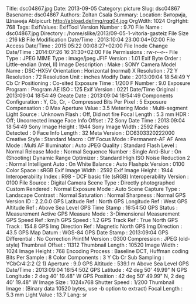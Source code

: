 Title: dsc04867.jpg
Date: 2013-09-05
Category: picture
Slug: dsc04867
Basename: dsc04867
Authors: Zoltan Csala
Summary:
Location: Виторија, Шпанија
Ablpicurl: http://abload.de/img/rqq04.jpg
OrgWdth: 1024
OrgHght: 768
Tags:
ExifValues: ExifTool Version Number : 9.70
            File Name : dsc04867.jpg
            Directory : /home/slike/2013/09-05-1-vitoria-gasteiz
            File Size : 216 kB
            File Modification Date/Time : 2013:10:04 23:00:04+02:00
            File Access Date/Time : 2015:05:22 00:08:27+02:00
            File Inode Change Date/Time : 2014:07:26 16:31:30+02:00
            File Permissions : rw-r--r--
            File Type : JPEG
            MIME Type : image/jpeg
            JFIF Version : 1.01
            Exif Byte Order : Little-endian (Intel, II)
            Image Description :
            Make : SONY
            Camera Model Name : DSC-HX5V
            Orientation : Horizontal (normal)
            X Resolution : 72
            Y Resolution : 72
            Resolution Unit : inches
            Modify Date : 2013:09:04 18:54:49
            Y Cb Cr Positioning : Co-sited
            Exposure Time : 1/200
            F Number : 9.0
            Exposure Program : Program AE
            ISO : 125
            Exif Version : 0221
            Date/Time Original : 2013:09:04 18:54:49
            Create Date : 2013:09:04 18:54:49
            Components Configuration : Y, Cb, Cr, -
            Compressed Bits Per Pixel : 5
            Exposure Compensation : 0
            Max Aperture Value : 3.5
            Metering Mode : Multi-segment
            Light Source : Unknown
            Flash : Off, Did not fire
            Focal Length : 5.3 mm
            HDR : Off; Uncorrected image
            Face Info Offset : 72
            Sony Date Time : 2013:09:04 18:54:49
            Sony Image Height : 1944
            Sony Image Width : 2592
            Faces Detected : 0
            Face Info Length : 32
            Meta Version : DC6303320222000
            Creative Style : Standard
            Macro : Off
            Focus Mode : Permanent-AF
            AF Area Mode : Multi
            AF Illuminator : Auto
            JPEG Quality : Standard
            Flash Level : Normal
            Release Mode : Normal
            Sequence Number : Single
            Anti-Blur : On (Shooting)
            Dynamic Range Optimizer : Standard
            High ISO Noise Reduction 2 : Normal
            Intelligent Auto : On
            White Balance : Auto
            Flashpix Version : 0100
            Color Space : sRGB
            Exif Image Width : 2592
            Exif Image Height : 1944
            Interoperability Index : R98 - DCF basic file (sRGB)
            Interoperability Version : 0100
            File Source : Digital Camera
            Scene Type : Directly photographed
            Custom Rendered : Normal
            Exposure Mode : Auto
            Scene Capture Type : Landscape
            Contrast : Normal
            Saturation : Normal
            Sharpness : Normal
            GPS Version ID : 2.2.0.0
            GPS Latitude Ref : North
            GPS Longitude Ref : West
            GPS Altitude Ref : Above Sea Level
            GPS Time Stamp : 16:54:50
            GPS Status : Measurement Active
            GPS Measure Mode : 3-Dimensional Measurement
            GPS Speed Ref : km/h
            GPS Speed : 1.2
            GPS Track Ref : True North
            GPS Track : 154.8
            GPS Img Direction Ref : Magnetic North
            GPS Img Direction : 43.5
            GPS Map Datum : WGS-84
            GPS Date Stamp : 2013:09:04
            GPS Differential : No Correction
            PrintIM Version : 0300
            Compression : JPEG (old-style)
            Thumbnail Offset : 11312
            Thumbnail Length : 10520
            Image Width : 1024
            Image Height : 768
            Encoding Process : Baseline DCT, Huffman coding
            Bits Per Sample : 8
            Color Components : 3
            Y Cb Cr Sub Sampling : YCbCr4:2:2 (2 1)
            Aperture : 9.0
            GPS Altitude : 539.1 m Above Sea Level
            GPS Date/Time : 2013:09:04 16:54:50Z
            GPS Latitude : 42 deg 50' 49.99" N
            GPS Longitude : 2 deg 40' 19.48" W
            GPS Position : 42 deg 50' 49.99" N, 2 deg 40' 19.48" W
            Image Size : 1024x768
            Shutter Speed : 1/200
            Thumbnail Image : (Binary data 10520 bytes, use -b option to extract)
            Focal Length : 5.3 mm
            Light Value : 13.7
Lang: sr

